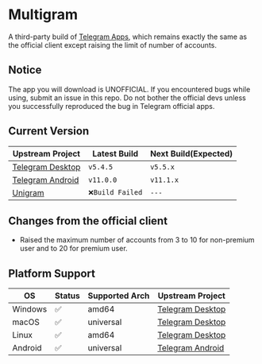 # Multigram
A third-party build of [Telegram Apps](https://telegram.org/apps), which remains exactly the same as the official client except raising the limit of number of accounts.

## Notice
The app you will download is UNOFFICIAL. If you encountered bugs while using, submit an issue in this repo. Do not bother the official devs unless you successfully reproduced the bug in Telegram official apps.

## Current Version
|Upstream Project|Latest Build|Next Build(Expected)|
|---|---|---|
|[Telegram Desktop](https://github.com/telegramdesktop/tdesktop)|`v5.4.5`|`v5.5.x`|
|[Telegram Android](https://github.com/DrKLO/Telegram)|`v11.0.0`|`v11.1.x`|
|[Unigram](https://github.com/UnigramDev/Unigram)|`❌Build Failed`|`---`|

## Changes from the official client
- Raised the maximum number of accounts from 3 to 10 for non-premium user and to 20 for premium user.

## Platform Support
|OS|Status|Supported Arch|Upstream Project|
|---|---|---|---|
|Windows|✅|amd64|[Telegram Desktop](https://github.com/telegramdesktop/tdesktop)|
|macOS|✅|universal|[Telegram Desktop](https://github.com/telegramdesktop/tdesktop)|
|Linux|✅|amd64|[Telegram Desktop](https://github.com/telegramdesktop/tdesktop)|
|Android|✅|universal|[Telegram Android](https://github.com/DrKLO/Telegram)|
